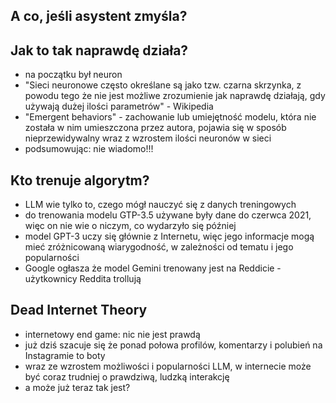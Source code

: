 ## A co, jeśli asystent zmyśla?


## Jak to tak naprawdę działa?
- na początku był neuron
- "Sieci neuronowe często określane są jako tzw. czarna skrzynka, z powodu tego że nie jest możliwe zrozumienie jak naprawdę działają, gdy używają dużej ilości parametrów" - Wikipedia
- "Emergent behaviors" - zachowanie lub umiejętność modelu, która nie została w nim umieszczona przez autora, pojawia się w sposób nieprzewidywalny wraz z wzrostem ilości neuronów w sieci
- podsumowując: nie wiadomo!!!


## Kto trenuje algorytm?
- LLM wie tylko to, czego mógł nauczyć się z danych treningowych
- do trenowania modelu GTP-3.5 używane były dane do czerwca 2021, więc on nie wie o niczym, co wydarzyło się później
- model GPT-3 uczy się głównie z Internetu, więc jego informacje mogą mieć zróżnicowaną wiarygodność, w zależności od tematu i jego popularności
- Google ogłasza że model Gemini trenowany jest na Reddicie - użytkownicy Reddita trollują


## Dead Internet Theory
- internetowy end game: nic nie jest prawdą
- już dziś szacuje się że ponad połowa profilów, komentarzy i polubień na Instagramie to boty
- wraz ze wzrostem możliwości i popularności LLM, w internecie może być coraz trudniej o prawdziwą, ludzką interakcję
- a może już teraz tak jest?